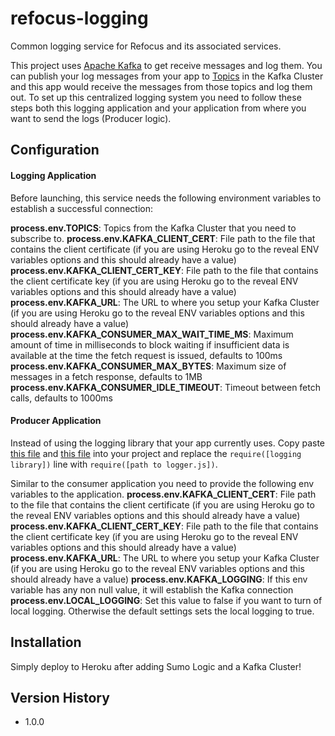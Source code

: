 # refocus-logging

Common logging service for Refocus and its associated services.

This project uses [Apache Kafka](https://kafka.apache.org/) to get receive messages and log them. You can
publish your log messages from your app to [Topics](https://kafka.apache.org/intro#intro_topics) in the Kafka Cluster and this app would receive the messages from those topics and log them out. To set up this centralized logging system you need to follow these steps both this logging application and your application from where you want to send the logs (Producer logic).

## Configuration

#### Logging Application
Before launching, this service needs the following environment variables to establish a successful connection:

__process.env.TOPICS__: Topics from the Kafka Cluster that you need to subscribe to.
__process.env.KAFKA_CLIENT_CERT__: File path to the file that contains the client certificate (if you are using Heroku go to the reveal ENV variables options and this should already have a value)
__process.env.KAFKA_CLIENT_CERT_KEY__: File path to the file that contains the client certificate key (if you are using Heroku go to the reveal ENV variables options and this should already have a value)
__process.env.KAFKA_URL__: The URL to where you setup your Kafka Cluster (if you are using Heroku go to the reveal ENV variables options and this should already have a value)
__process.env.KAFKA_CONSUMER_MAX_WAIT_TIME_MS__: Maximum amount of time in milliseconds to block waiting if insufficient data is available at the time the fetch request is issued, defaults to 100ms
__process.env.KAFKA_CONSUMER_MAX_BYTES__:  Maximum size of messages in a fetch response, defaults to 1MB
__process.env.KAFKA_CONSUMER_IDLE_TIMEOUT__: Timeout between fetch calls, defaults to 1000ms

#### Producer Application

Instead of using the logging library that your app currently uses. Copy paste [this file](https://raw.githubusercontent.com/salesforce/refocus-whitelist/kafka-logging/src/logger.js) and [this file](https://raw.githubusercontent.com/salesforce/refocus-whitelist/kafka-logging/src/kafkaConfig.js) into your project and replace the `require([logging library])` line with `require([path to logger.js])`. 

Similar to the consumer application you need to provide the following env variables to the application. 
__process.env.KAFKA_CLIENT_CERT__: File path to the file that contains the client certificate (if you are using Heroku go to the reveal ENV variables options and this should already have a value)
__process.env.KAFKA_CLIENT_CERT_KEY__: File path to the file that contains the client certificate key (if you are using Heroku go to the reveal ENV variables options and this should already have a value)
__process.env.KAFKA_URL__: The URL to where you setup your Kafka Cluster (if you are using Heroku go to the reveal ENV variables options and this should already have a value)
__process.env.KAFKA_LOGGING__: If this env variable has any non null value, it will establish the Kafka connection
__process.env.LOCAL_LOGGING__: Set this value to false if you want to turn of local logging. Otherwise the default settings sets the local logging to true.

## Installation

Simply deploy to Heroku after adding Sumo Logic and a Kafka Cluster!

## Version History

- 1.0.0
